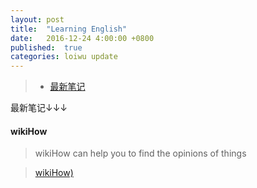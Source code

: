 ```yaml
---
layout: post
title:  "Learning English"
date:   2016-12-24 4:00:00 +0800
published:  true
categories: loiwu update
---
```


> * [最新笔记](#最新笔记↓↓↓)

<span id="最新笔记↓↓↓">最新笔记↓↓↓</span>

#### <span id="wikiHow">wikiHow</span>

> wikiHow can help you to find the opinions of things

>[wikiHow)](http://www.wikihow.com/Main-Page)

